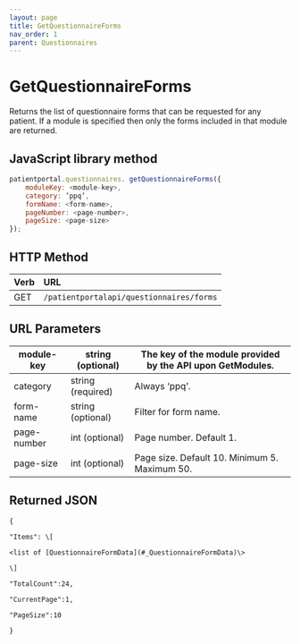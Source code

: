 ```yaml
---
layout: page
title: GetQuestionnaireForms
nav_order: 1
parent: Questionnaires
---
```


# GetQuestionnaireForms

Returns the list of questionnaire forms that can be requested for any patient. If a module is specified then only the forms included in that module are returned.

## JavaScript library method

```javascript
patientportal.questionnaires. getQuestionnaireForms({
    moduleKey: <module-key>,
    category: ’ppq’,
    formName: <form-name>,
    pageNumber: <page-number>,
    pageSize: <page-size>
});
```

## HTTP Method

| Verb | URL                                               |
|:-----|:--------------------------------------------------|
| GET | `/patientportalapi/questionnaires/forms` |

## URL Parameters

| module-key | string (optional) | The key of the module provided by the API upon GetModules. |
| --- | --- | --- |
| category | string (required) | Always ‘ppq’. |
| form-name | string (optional) | Filter for form name. |
| page-number | int (optional) | Page number. Default 1. |
| page-size | int (optional) | Page size. Default 10. Minimum 5. Maximum 50. |

## Returned JSON

```
{

"Items": \[

<list of [QuestionnaireFormData](#_QuestionnaireFormData)\>

\]

"TotalCount":24,

"CurrentPage":1,

"PageSize":10

}
```
